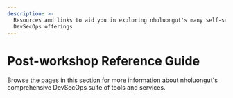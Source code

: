 ```yaml
---
description: >-
  Resources and links to aid you in exploring nholuongut's many self-serve
  DevSecOps offerings
---
```


# Post-workshop Reference Guide

Browse the pages in this section for more information about nholuongut's comprehensive DevSecOps suite of tools and services.
